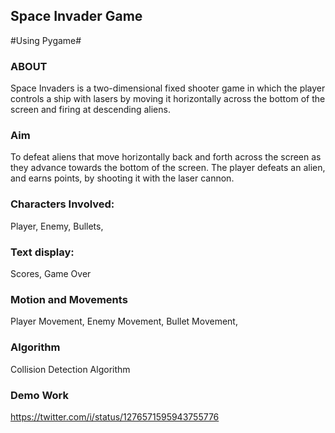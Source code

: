 ## Space Invader Game ## 
#Using Pygame#
### ABOUT ###
Space Invaders is a two-dimensional fixed shooter game in which the player controls a ship with lasers by moving it horizontally across the bottom of the screen and firing at descending aliens.
### Aim ###  
To defeat aliens that move horizontally back and forth across the screen as they advance towards the bottom of the screen. The player defeats an alien, and earns points, by shooting it with the laser cannon.

### Characters Involved: ###
Player,
Enemy,
Bullets,

### Text display: ###
Scores,
Game Over

### Motion and Movements ###
Player Movement,
Enemy Movement,
Bullet Movement,

### Algorithm ###
Collision Detection Algorithm


### Demo Work ###
https://twitter.com/i/status/1276571595943755776


